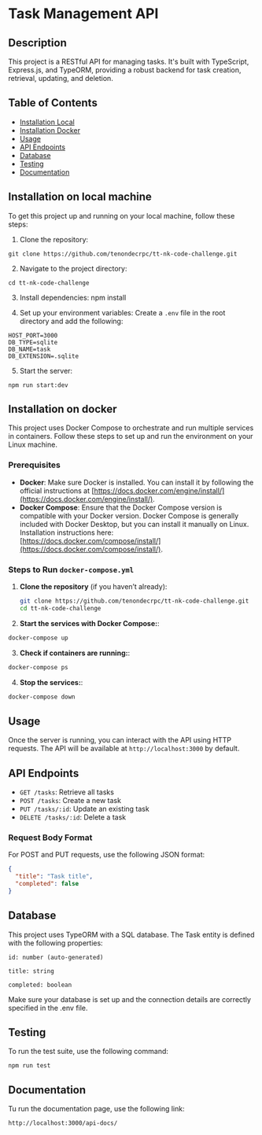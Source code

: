# Task Management API

## Description

This project is a RESTful API for managing tasks. It's built with TypeScript, Express.js, and TypeORM, providing a robust backend for task creation, retrieval, updating, and deletion.

## Table of Contents

- [Installation Local](#installation-on-local-machine)
- [Installation Docker](#installation-on-docker)
- [Usage](#usage)
- [API Endpoints](#api-endpoints)
- [Database](#database)
- [Testing](#testing)
- [Documentation](#documentation)

## Installation on local machine

To get this project up and running on your local machine, follow these steps:

1. Clone the repository:

`git clone https://github.com/tenondecrpc/tt-nk-code-challenge.git`

2. Navigate to the project directory:

`cd tt-nk-code-challenge`

3. Install dependencies:
npm install


4. Set up your environment variables:
Create a `.env` file in the root directory and add the following:
```
HOST_PORT=3000
DB_TYPE=sqlite
DB_NAME=task
DB_EXTENSION=.sqlite
```

5. Start the server:

`npm run start:dev`

## Installation on docker

This project uses Docker Compose to orchestrate and run multiple services in containers. Follow these steps to set up and run the environment on your Linux machine.

### Prerequisites

- **Docker**: Make sure Docker is installed. You can install it by following the official instructions at [https://docs.docker.com/engine/install/](https://docs.docker.com/engine/install/).
- **Docker Compose**: Ensure that the Docker Compose version is compatible with your Docker version. Docker Compose is generally included with Docker Desktop, but you can install it manually on Linux. Installation instructions here: [https://docs.docker.com/compose/install/](https://docs.docker.com/compose/install/).

### Steps to Run `docker-compose.yml`

1. **Clone the repository** (if you haven’t already):
   ```bash
   git clone https://github.com/tenondecrpc/tt-nk-code-challenge.git
   cd tt-nk-code-challenge
   ```
2. **Start the services with Docker Compose:**:
  ```bash
  docker-compose up
  ```
3. **Check if containers are running:**:
  ```bash
  docker-compose ps
  ```
4. **Stop the services:**:
  ```bash
  docker-compose down
  ```

## Usage

Once the server is running, you can interact with the API using HTTP requests. The API will be available at `http://localhost:3000` by default.

## API Endpoints

- `GET /tasks`: Retrieve all tasks
- `POST /tasks`: Create a new task
- `PUT /tasks/:id`: Update an existing task
- `DELETE /tasks/:id`: Delete a task

### Request Body Format

For POST and PUT requests, use the following JSON format:

```json
{
  "title": "Task title",
  "completed": false
}
```
## Database
This project uses TypeORM with a SQL database. The Task entity is defined with the following properties:

```
id: number (auto-generated)

title: string

completed: boolean

```

Make sure your database is set up and the connection details are correctly specified in the .env file.

## Testing
To run the test suite, use the following command:

`npm run test`

## Documentation
Tu run the documentation page, use the following link:

`http://localhost:3000/api-docs/`